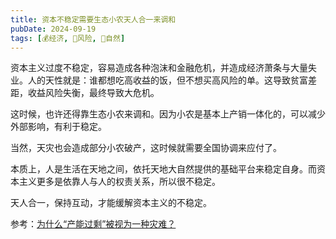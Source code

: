 ```yaml
---
title: 资本不稳定需要生态小农天人合一来调和
pubDate: 2024-09-19
tags: [💰经济, 🌋风险, 🌳自然]
---
```


资本主义过度不稳定，容易造成各种泡沫和金融危机，并造成经济萧条与大量失业。人的天性就是：谁都想吃高收益的饭，但不想买高风险的单。这导致贫富差距，收益风险失衡，最终导致大危机。

这时候，也许还得靠生态小农来调和。因为小农是基本上产销一体化的，可以减少外部影响，有利于稳定。

当然，天灾也会造成部分小农破产，这时候就需要全国协调来应付了。

本质上，人是生活在天地之间，依托天地大自然提供的基础平台来稳定自身。而资本主义更多是依靠人与人的权责关系，所以很不稳定。

天人合一，保持互动，才能缓解资本主义的不稳定。

参考：[为什么“产能过剩”被视为一种灾难？](https://www.zhihu.com/question/665919896/answer/3628806256)
